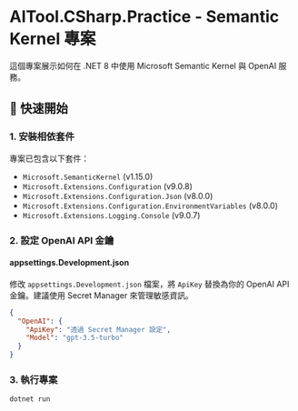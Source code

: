 # AITool.CSharp.Practice - Semantic Kernel 專案

這個專案展示如何在 .NET 8 中使用 Microsoft Semantic Kernel 與 OpenAI 服務。

## 🚀 快速開始

### 1. 安裝相依套件

專案已包含以下套件：
- `Microsoft.SemanticKernel` (v1.15.0)
- `Microsoft.Extensions.Configuration` (v9.0.8)
- `Microsoft.Extensions.Configuration.Json` (v8.0.0)
- `Microsoft.Extensions.Configuration.EnvironmentVariables` (v8.0.0)
- `Microsoft.Extensions.Logging.Console` (v9.0.7)

### 2. 設定 OpenAI API 金鑰

#### appsettings.Development.json

修改 `appsettings.Development.json` 檔案，將 `ApiKey` 替換為你的 OpenAI API 金鑰。建議使用 Secret Manager 來管理敏感資訊。


```json
{
  "OpenAI": {
    "ApiKey": "透過 Secret Manager 設定",
    "Model": "gpt-3.5-turbo"
  }
}
```

### 3. 執行專案

```bash
dotnet run
```
